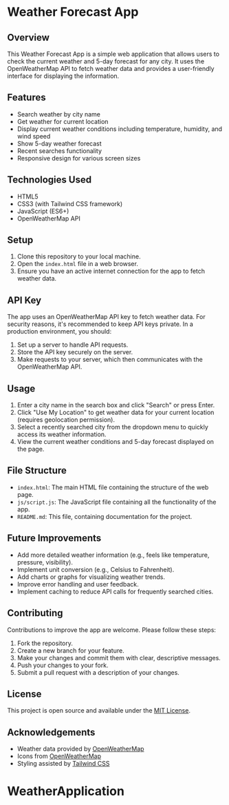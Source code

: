 # Weather Forecast App

## Overview
This Weather Forecast App is a simple web application that allows users to check the current weather and 5-day forecast for any city. It uses the OpenWeatherMap API to fetch weather data and provides a user-friendly interface for displaying the information.

## Features
- Search weather by city name
- Get weather for current location
- Display current weather conditions including temperature, humidity, and wind speed
- Show 5-day weather forecast
- Recent searches functionality
- Responsive design for various screen sizes

## Technologies Used
- HTML5
- CSS3 (with Tailwind CSS framework)
- JavaScript (ES6+)
- OpenWeatherMap API

## Setup
1. Clone this repository to your local machine.
2. Open the `index.html` file in a web browser.
3. Ensure you have an active internet connection for the app to fetch weather data.

## API Key
The app uses an OpenWeatherMap API key to fetch weather data. For security reasons, it's recommended to keep API keys private. In a production environment, you should:
1. Set up a server to handle API requests.
2. Store the API key securely on the server.
3. Make requests to your server, which then communicates with the OpenWeatherMap API.

## Usage
1. Enter a city name in the search box and click "Search" or press Enter.
2. Click "Use My Location" to get weather data for your current location (requires geolocation permission).
3. Select a recently searched city from the dropdown menu to quickly access its weather information.
4. View the current weather conditions and 5-day forecast displayed on the page.

## File Structure
- `index.html`: The main HTML file containing the structure of the web page.
- `js/script.js`: The JavaScript file containing all the functionality of the app.
- `README.md`: This file, containing documentation for the project.

## Future Improvements
- Add more detailed weather information (e.g., feels like temperature, pressure, visibility).
- Implement unit conversion (e.g., Celsius to Fahrenheit).
- Add charts or graphs for visualizing weather trends.
- Improve error handling and user feedback.
- Implement caching to reduce API calls for frequently searched cities.

## Contributing
Contributions to improve the app are welcome. Please follow these steps:
1. Fork the repository.
2. Create a new branch for your feature.
3. Make your changes and commit them with clear, descriptive messages.
4. Push your changes to your fork.
5. Submit a pull request with a description of your changes.

## License
This project is open source and available under the [MIT License](LICENSE).

## Acknowledgements
- Weather data provided by [OpenWeatherMap](https://openweathermap.org/)
- Icons from [OpenWeatherMap](https://openweathermap.org/weather-conditions)
- Styling assisted by [Tailwind CSS](https://tailwindcss.com/)
# WeatherApplication
